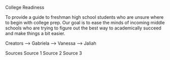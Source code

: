 College Readiness

To provide a guide to freshman high school students who are unsure where to begin with college prep. Our goal is to ease the minds of incoming middle schools who are trying to figure out the best way to academically succeed and make things a bit easier.

Creators
--> Gabriela --> Vanessa --> Jaliah

Sources
Source 1
Source 2
Source 3
